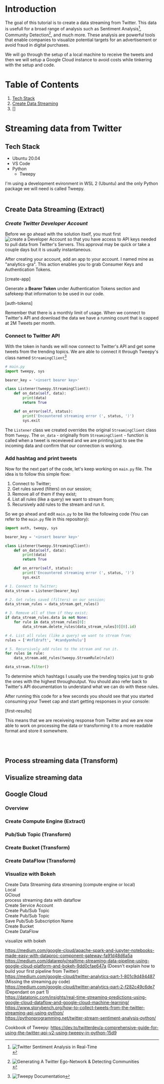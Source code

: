 # Introduction
The goal of this tutorial is to create a data streaming from Twitter. This data is usefull for a broad range of analysis such as Sentiment Analysis[^1], Community Detection[^2], and much more. These analysis are powerful tools that enable companies to visualize potential targets for an advertisement or avoid fraud in digital purchases.

We will go through the setup of a local machine to receive the tweets and then we will setup a Google Cloud instance to avoid costs while tinkering with the setup and code.

# Table of Contents
1. [Tech Stack](#tech-stack)
2. [Create Data Streaming](#create-data-streaming)
3. []

# Streaming data from Twitter

## **Tech Stack**
* Ubuntu 20.04
* VS Code
* Python
    * Tweepy

I'm using a development evironment in WSL 2 (Ubuntu) and the only Python package we will need is called Tweepy.
</br></br>

## **Create Data Streaming (Extract)**
### *Create Twitter Developer Account*
Before we go ahead with the solution itself, you must first ![create a Developer Account](https://developer.twitter.com/en) so that you have access to API keys needed to pull data from Twitter's Servers. This approval may be quick or take a couple days but it is usually instantaneous.

After creating your account, add an app to your account. I named mine as "analytics-gra". This action enables you to grab Consumer Keys and Authentication Tokens.

[create-app]

Generate a **Bearer Token** under Authentication Tokens section and safekeep that information to be used in our code.

[auth-tokens]

Remember that there is a monthly limit of usage. When we connect to Twitter's API and download the data we have a running count that is capped at 2M Tweets per month. </br>

### Connect to Twitter API
With the token in hands we will now connect to Twitter's API and get some tweets from the trending topics. We are able to connect it through Tweepy's class named ``StreamingClient``[^3]

```python
# main.py
import tweepy, sys

bearer_key = '<insert bearer key>'

class Listener(tweepy.StreamingClient):
    def on_data(self, data):
        print(data)
        return True

    def on_error(self, status):
        print('Encountered streaming error (', status, ')')
        sys.exit
```

The ``Listener`` class we created overrides the original ``StreamingClient`` class from ``Tweepy``. The ``on_data`` - originally from ``StreamingClient`` - function is called when a tweet is recevieved and we are printing just to see the incoming data and confirm that our connection is working.
</br>

### Add hashtag and print tweets
Now for the next part of the code, let's keep working on ``main.py`` file. The idea is to follow this simple flow:

1. Connect to Twitter;
2. Get rules saved (filters) on our session; 
3. Remove all of them if they exist;
4. List all rules (like a query) we want to stream from;
5. Recursively add rules to the stream and run it.

So we go ahead and edit ``main.py`` to be like the following code (You can refer to the ``main.py`` file in this repository):

```python
import auth, tweepy, sys

bearer_key = '<insert bearer key>'

class Listener(tweepy.StreamingClient):
    def on_data(self, data):
        print(data)
        return True

    def on_error(self, status):
        print('Encountered streaming error (', status, ')')
        sys.exit

# 1. Connect to Twitter;
data_stream = Listener(bearer_key)

# 2. Get rules saved (filters) on our session;
data_stream_rules = data_stream.get_rules()

# 3. Remove all of them if they exist;
if data_stream_rules.data is not None:
    for rule in data_stream_rules[0]:
        data_stream.delete_rules(data_stream_rules[0][0].id)

# 4. List all rules (like a query) we want to stream from;
rules = ['#nfldraft', '#candyonhulu']

# 5. Recursively add rules to the stream and run it.
for rules in rule:
    data_stream.add_rules(tweepy.StreamRule(rule))

data_stream.filter()
```

To determine which hashtags I usually use the trending topics just to grab the ones with the highest throughoutput. You should also refer back to Twitter's API documentation to understand what we can do with these rules.

After running this code for a few seconds you should see that you started consuming your Tweet cap and start getting responses in your console:

[first-results]

This means that we are receiveing response from Twitter and we are now able to work on processing the data or transforming it to a more readable format and store it somewhere.

</br></br>

## Process streaming data (Transform)

## Visualize streaming data

## Google Cloud
### Overview
### Create Compute Engine (Extract)
### Pub/Sub Topic (Transform)
### Create Bucket (Transform)
### Create DataFlow (Transform)
### Visualize with Bokeh


Create Data Streaming
data streaming (compute engine or local)</br>
    Local</br>
    GCloud</br>
process streaming data with dataflow</br>
    Create Service Account</br>
    Create Pub/Sub Topic</br>
        Create Pub/Sub Topic</br>
        Save Pub/Sub Subscription Name</br>
    Create Bucket</br>
    Create DataFlow</br>

visualize with bokeh</br>

https://medium.com/google-cloud/apache-spark-and-jupyter-notebooks-made-easy-with-dataproc-component-gateway-fa91d48d6a5a</br>
https://medium.com/datareply/realtime-streaming-data-pipeline-using-google-cloud-platform-and-bokeh-9dd0cfae647a (Doesn't explain how to build your first pipeline from Twitter)</br>
https://medium.com/google-cloud/twitter-analytics-part-1-801c9d494487 (Missing the streaming.py code)</br>
https://medium.com/google-cloud/twitter-analytics-part-2-f282c49c6de7 (Dependant on part 1)</br>
https://datatonic.com/insights/real-time-streaming-predictions-using-google-cloud-dataflow-and-google-cloud-machine-learning/</br>
https://www.storybench.org/how-to-collect-tweets-from-the-twitter-streaming-api-using-python/</br>
https://pythonprogramming.net/twitter-stream-sentiment-analysis-python/</br>

Cookbook of Tweepy: https://dev.to/twitterdev/a-comprehensive-guide-for-using-the-twitter-api-v2-using-tweepy-in-python-15d9</br>

[^1]: ![Twitter Sentiment Analysis in Real-Time](https://monkeylearn.com/blog/sentiment-analysis-of-twitter/)</br>
[^2]: ![Generating A Twitter Ego-Network & Detecting Communities](https://towardsdatascience.com/generating-twitter-ego-networks-detecting-ego-communities-93897883d255)</br>
[^3]: ![Tweepy Documentation](https://docs.tweepy.org/en/stable/)
